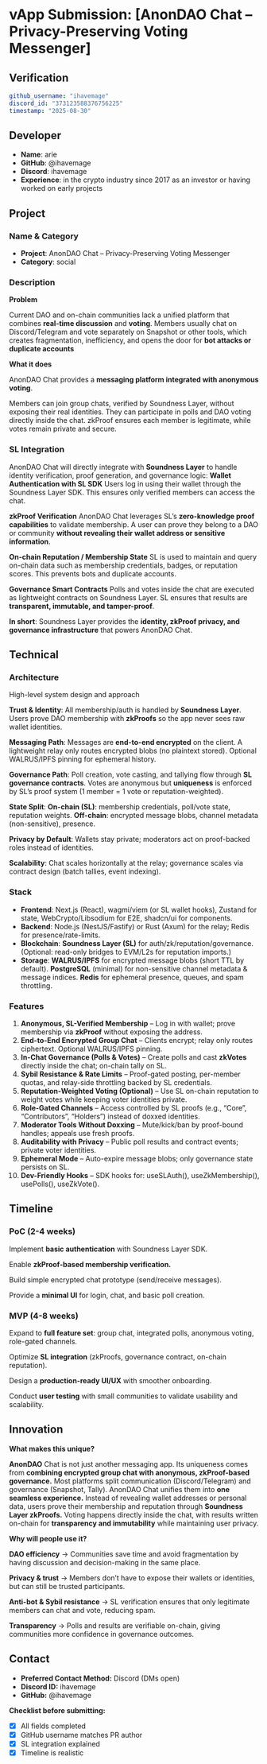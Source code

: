 # vApp Submission: [AnonDAO Chat – Privacy-Preserving Voting Messenger]

## Verification
```yaml
github_username: "ihavemage"
discord_id: "373123588376756225"
timestamp: "2025-08-30"
```

## Developer
- **Name**: arie
- **GitHub**: @ihavemage
- **Discord**: ihavemage
- **Experience**: in the crypto industry since 2017 as an investor or having worked on early projects

## Project

### Name & Category
- **Project**: AnonDAO Chat – Privacy-Preserving Voting Messenger
- **Category**: social

### Description
**Problem**

  Current DAO and on-chain communities lack a unified platform that combines **real-time discussion** and **voting**.
Members usually chat on Discord/Telegram and vote separately on Snapshot or other tools, which creates fragmentation, inefficiency, and opens the door for **bot attacks or duplicate accounts**

**What it does**

  AnonDAO Chat provides a **messaging platform integrated with anonymous voting**.

  Members can join group chats, verified by Soundness Layer, without exposing their real identities.
They can participate in polls and DAO voting directly inside the chat.
zkProof ensures each member is legitimate, while votes remain private and secure.

### SL Integration  
  AnonDAO Chat will directly integrate with **Soundness Layer** to handle identity verification, proof generation, and governance logic:
  **Wallet Authentication with SL SDK**
Users log in using their wallet through the Soundness Layer SDK. This ensures only verified members can access the chat.

  **zkProof Verification**
AnonDAO Chat leverages SL’s **zero-knowledge proof capabilities** to validate membership. A user can prove they belong to a DAO or community **without revealing their wallet address or sensitive information**.

  **On-chain Reputation / Membership State**
SL is used to maintain and query on-chain data such as membership credentials, badges, or reputation scores. This prevents bots and duplicate accounts.

  **Governance Smart Contracts**
Polls and votes inside the chat are executed as lightweight contracts on Soundness Layer. SL ensures that results are **transparent, immutable, and tamper-proof**.

  **In short**: Soundness Layer provides the **identity, zkProof privacy, and governance infrastructure** that powers AnonDAO Chat.

## Technical

### Architecture
High-level system design and approach

**Trust & Identity**: All membership/auth is handled by **Soundness Layer**. Users prove DAO membership with **zkProofs** so the app never sees raw wallet identities.

**Messaging Path**: Messages are **end-to-end encrypted** on the client. A lightweight relay only routes encrypted blobs (no plaintext stored). Optional WALRUS/IPFS pinning for ephemeral history.

**Governance Path**: Poll creation, vote casting, and tallying flow through **SL governance contracts**. Votes are anonymous but **uniqueness** is enforced by SL’s proof system (1 member = 1 vote or reputation-weighted).

**State Split**:
   **On-chain (SL)**: membership credentials, poll/vote state, reputation weights.
   **Off-chain**: encrypted message blobs, channel metadata (non-sensitive), presence.

**Privacy by Default**: Wallets stay private; moderators act on proof-backed roles instead of identities.

**Scalability**: Chat scales horizontally at the relay; governance scales via contract design (batch tallies, event indexing).

### Stack
- **Frontend**: Next.js (React), wagmi/viem (or SL wallet hooks), Zustand for state, WebCrypto/Libsodium for E2E, shadcn/ui for components.
- **Backend**: Node.js (NestJS/Fastify) or Rust (Axum) for the relay; Redis for presence/rate-limits.
- **Blockchain**: **Soundness Layer (SL)** for auth/zk/reputation/governance. (Optional: read-only bridges to EVM/L2s for reputation imports.)
- **Storage**: 
    **WALRUS/IPFS** for encrypted message blobs (short TTL by default).
    **PostgreSQL** (minimal) for non-sensitive channel metadata & message indices.
    **Redis** for ephemeral presence, queues, and spam throttling.

### Features
1. **Anonymous, SL-Verified Membership** – Log in with wallet; prove membership via **zkProof** without exposing the address.
2. **End-to-End Encrypted Group Chat** – Clients encrypt; relay only routes ciphertext. Optional WALRUS/IPFS pinning.
3. **In-Chat Governance (Polls & Votes)** – Create polls and cast **zkVotes** directly inside the chat; on-chain tally on SL.
4. **Sybil Resistance & Rate Limits** – Proof-gated posting, per-member quotas, and relay-side throttling backed by SL credentials.
5. **Reputation-Weighted Voting (Optional)** – Use SL on-chain reputation to weight votes while keeping voter identities private.
6. **Role-Gated Channels** – Access controlled by SL proofs (e.g., “Core”, “Contributors”, “Holders”) instead of doxxed identities.
7. **Moderator Tools Without Doxxing** – Mute/kick/ban by proof-bound handles; appeals use fresh proofs.
8. **Auditability with Privacy** – Public poll results and contract events; private voter identities.
9. **Ephemeral Mode** – Auto-expire message blobs; only governance state persists on SL.
10. **Dev-Friendly Hooks** – SDK hooks for: useSLAuth(), useZkMembership(), usePolls(), useZkVote().

## Timeline

### PoC (2-4 weeks)

Implement **basic authentication** with Soundness Layer SDK.

Enable **zkProof-based membership verification.**

Build simple encrypted chat prototype (send/receive messages).

Provide a **minimal UI** for login, chat, and basic poll creation.

### MVP (4-8 weeks)  

Expand to **full feature set**: group chat, integrated polls, anonymous voting, role-gated channels.

Optimize **SL integration** (zkProofs, governance contract, on-chain reputation).

Design a **production-ready UI/UX** with smoother onboarding.

Conduct **user testing** with small communities to validate usability and scalability.

## Innovation
**What makes this unique?**

  **AnonDAO** Chat is not just another messaging app. Its uniqueness comes from **combining encrypted group chat with anonymous, zkProof-based governance.**
  Most platforms split communication (Discord/Telegram) and governance (Snapshot, Tally). AnonDAO Chat unifies them into **one seamless experience.**
  Instead of revealing wallet addresses or personal data, users prove their membership and reputation through **Soundness Layer zkProofs.**
  Voting happens directly inside the chat, with results written on-chain for **transparency and immutability** while maintaining user privacy.

**Why will people use it?**

  **DAO efficiency** → Communities save time and avoid fragmentation by having discussion and decision-making in the same place.
  
  **Privacy & trust** → Members don’t have to expose their wallets or identities, but can still be trusted participants.
  
  **Anti-bot & Sybil resistance** → SL verification ensures that only legitimate members can chat and vote, reducing spam.
  
  **Transparency** → Polls and results are verifiable on-chain, giving communities more confidence in governance outcomes.


## Contact

- **Preferred Contact Method:** Discord (DMs open)
- **Discord ID:** ihavemage
- **GitHub:** @ihavemage


**Checklist before submitting:**
- [x] All fields completed
- [x] GitHub username matches PR author  
- [x] SL integration explained
- [x] Timeline is realistic
